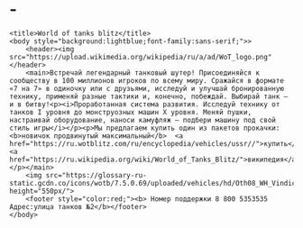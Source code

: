 # -<html>
    <title>World of tanks blitz</title>
    <body style="background:lightblue;font-family:sans-serif;">>
        <header><img src="https://upload.wikimedia.org/wikipedia/ru/a/ad/WoT_logo.png"</header>
        <main>Встречай легендарный танковый шутер! Присоединяйся к сообществу в 100 миллионов игроков по всему миру. Сражайся в формате «7 на 7» в одиночку или с друзьями, исследуй и улучшай бронированную технику, применяй разные тактики и, конечно, побеждай. Выбирай танк — и в битву!<p><i>Проработанная система развития. Исследуй технику от танков I уровня до монструозных машин X уровня. Меняй пушки, настраивай оборудование, наноси камуфляж — подбери машину под свой стиль игры</i></p><p>Мы предлагаем купить один из пакетов прокачки: <b>новичок продвинутый максимальный</b>  <a href="https://ru.wotblitz.com/ru/encyclopedia/vehicles/ussr//">купить</a> <a href="https://ru.wikipedia.org/wiki/World_of_Tanks_Blitz/">википедия</a></p></main>
        <img src="https://glossary-ru-static.gcdn.co/icons/wotb/7.5.0.69/uploaded/vehicles/hd/Oth08_WH_Vindicator.png"width="600px" height="550px/">
        <footer style="color:red;"><b> Номер поддержки 8 800 5353535 Адрес:улица танков №2</b></footer>
    </body>
</html>
        
